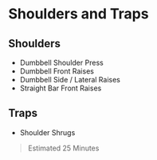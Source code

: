 <h1>
    Shoulders and Traps
</h1>

## Shoulders

- Dumbbell Shoulder Press
- Dumbbell Front Raises
- Dumbbell Side / Lateral Raises
- Straight Bar Front Raises

## Traps

- Shoulder Shrugs

> Estimated 25 Minutes
